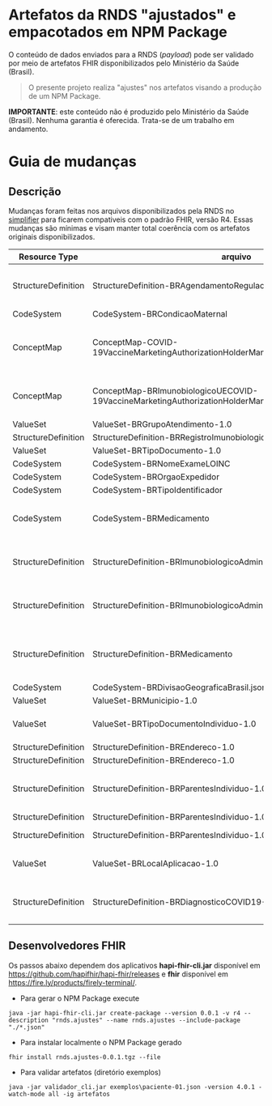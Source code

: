 # Artefatos da RNDS "ajustados" e empacotados em NPM Package

O conteúdo de dados enviados para a RNDS (_payload_) pode
ser validado por meio de artefatos FHIR disponibilizados pelo Ministério da Saúde (Brasil).

> O presente projeto realiza "ajustes" nos artefatos visando a produção de um NPM Package.

**IMPORTANTE**: este conteúdo não é produzido pelo Ministério da Saúde (Brasil). Nenhuma garantia é oferecida. Trata-se de um trabalho em andamento.

# Guia de mudanças

## Descrição

Mudanças foram feitas nos arquivos disponibilizados pela RNDS no [simplifier](https://simplifier.net/RedeNacionaldeDadosemSaude) para ficarem compativeis com o padrão FHIR, versão R4. Essas mudanças são mínimas e visam manter total coerência com os artefatos originais disponibilizados.

| Resource Type       | arquivo                                                                              | ERRO                                                                                                                                                                                                                              | Mudança                                                                                                                                                                                                                                                                                                        |
| ------------------- | ------------------------------------------------------------------------------------ | --------------------------------------------------------------------------------------------------------------------------------------------------------------------------------------------------------------------------------- | -------------------------------------------------------------------------------------------------------------------------------------------------------------------------------------------------------------------------------------------------------------------------------------------------------------- |
| StructureDefinition | StructureDefinition-BRAgendamentoRegulacaoAssistencial                               | Foi vinculado o Value Set http://www.saude.gov.br/fhir/r4/ValueSet/BRStatusAgendamentoRegulacaoAssistencial a variável "status" e esse Value Set não é um subconjunto do Value Set já vinculado a essa variável, do tipo required | Substitui o Value Set http://www.saude.gov.br/fhir/r4/ValueSet/BRStatusAgendamentoRegulacaoAssistencial pelo original http://hl7.org/fhir/ValueSet/appointmentstatus, tendo em vista que o Value Set brasileiro é apenas uma tradução do oficial.                                                              |
| CodeSystem          | CodeSystem-BRCondicaoMaternal                                                        | Tanto a variável "meta.lastUpdate" quanto a variável "date" estão no formato errado                                                                                                                                               | Foi adicionado "Z" ao final do valor das variáveis para indicar o fuso horário.                                                                                                                                                                                                                                 |
| ConceptMap          | ConceptMap-COVID-19VaccineMarketingAuthorizationHolderManufacturerBRImunobiologicoUE | Elemento "id" ultrapassava o limite superior de 64 caracteres                                                                                                                                                                     | Substitui o id COVID-19VaccineMarketingAuthorizationHolderManufacturerBRImunobiologicoUE por cOVID-19VaccineMarketingAuthorizationManufacturerBRImunobiologico, como "id" é um identificador lógico, servindo somente para identifica-lo no servidor local, essa mudança não o afeta.                          |
| ConceptMap          | ConceptMap-BRImunobiologicoUECOVID-19VaccineMarketingAuthorizationHolderManufacturer | Elemento "id" ultrapassava o limite superior de 64 caracteres                                                                                                                                                                     | Substitui o id ImunobiologicoUECOVID-19VaccineMarketingAuthorizationHolderM por ImunobiologicoCOVID-19VaccineMarketingAuthorizationM, como "id" é um identificador lógico, servindo somente para identifica-lo no servidor local, essa mudança não o afeta.                                                    |
| ValueSet            | ValueSet-BRGrupoAtendimento-1.0                                                      | A variável "date" esta no formato errado                                                                                                                                                                                          | Foi adicionado "Z" ao final do valor da variável para indicar o fuso horário.                                                                                                                                                                                                                                  |
| StructureDefinition | StructureDefinition-BRRegistroImunobiologicoAdministradoRotina-1.0                   | A variável "date" esta no formato errado                                                                                                                                                                                          | Foi adicionado "Z" ao final do valor da variável para indicar o fuso horário.                                                                                                                                                                                                                                  |
| ValueSet            | ValueSet-BRTipoDocumento-1.0                                                         | Duplicidade de instâncias desse Value Set                                                                                                                                                                                         | Uma dessas instâncias foi deletada.                                                                                                                                                                                                                                                                            |
| CodeSystem          | CodeSystem-BRNomeExameLOINC                                                          | Duplicidade de instâncias desse Code System                                                                                                                                                                                       | Uma dessas instâncias foi deletada.                                                                                                                                                                                                                                                                            |
| CodeSystem          | CodeSystem-BROrgaoExpedidor                                                          | Códigos duplicados, todos os códigos de um Code System devem ser únicos                                                                                                                                                           | Uma das definições dos códigos foi deleta. Code = CRBM.                                                                                                                                                                                                                                                        |
| CodeSystem          | CodeSystem-BRTipoIdentificador                                                       | Códigos duplicados, todos os códigos de um Code System devem ser únicos                                                                                                                                                           | Uma das definições dos códigos foi deleta. Code = BRACRBM.                                                                                                                                                                                                                                                     |
| CodeSystem          | CodeSystem-BRMedicamento                                                             | Códigos duplicados, todos os códigos de um Code System devem ser únicos                                                                                                                                                           | Uma das definições dos códigos foi deleta. Códigos duplicados: BR0272780U0042, BR0268345U0042, BR0328810U0087, BR0340783U0087, BR0267271U0042, BR0268084U0042, BR0340783U0062, BR0278283U0042, BR0296742, BR0273675, BR0420463, BR0292240, BR0363056U0106 e BR0449186.                                  |
| StructureDefinition    | StructureDefinition-BRImunobiologicoAdministrado-2.0                                 | Foi vinculado o Value Set http://www.saude.gov.br/fhir/r4/ValueSet/BREstadoEvento-1.0 a variável "status" e esse Value Set não é um subconjunto do Value Set já vinculado a essa variável, do tipo required                       | Substituição o Value Set http://www.saude.gov.br/fhir/r4/ValueSet/BREstadoEvento-1.0 pelo original http://hl7.org/fhir/ValueSet/immunization-status. O Value Set Brasileiro engloba mais definições do que são restritas pelo conjunto do Value Set original, podendo gerar transtornos futuros.               |
| StructureDefinition    | StructureDefinition-BRImunobiologicoAdministradoCampanha-2.0                         | Foi vinculado o Value Set http://www.saude.gov.br/fhir/r4/ValueSet/BREstadoEvento-1.0 a variável "status" e esse Value Set não é um subconjunto do Value Set já vinculado a essa variável, do tipo required                       | Substituição o Value Set http://www.saude.gov.br/fhir/r4/ValueSet/BREstadoEvento-1.0 pelo original http://hl7.org/fhir/ValueSet/immunization-status. O Value Set Brasileiro engloba mais definições do que são restritas pelo conjunto do Value Set original, podendo gerar transtornos futuros.               |
| StructureDefinition    | StructureDefinition-BRMedicamento                                                    | Foi vinculado o Value Set http://www.saude.gov.br/fhir/r4/ValueSet/BREstadoSolicitacaoMedicamento-1.0 a variável "status" e esse Value Set não é um subconjunto do Value Set já vinculado a essa variável, do tipo required       | Substituição o Value Set http://www.saude.gov.br/fhir/r4/ValueSet/BREstadoSolicitacaoMedicamento-1.0 pelo original http://hl7.org/fhir/ValueSet/medication-status. O Value Set Brasileiro engloba mais definições do que são restritas pelo conjunto do Value Set original, podendo gerar transtornos futuros. |
| CodeSystem | CodeSystem-BRDivisaoGeograficaBrasil.json | Incompleto (apenas uma única cidade) | Atualizado com os municípios e versão para 2023-12-14 |
| ValueSet   | ValueSet-BRMunicipio-1.0                  | Asterisco (*) em versões gera erro HAPI FHIR | Fornecida versão específica 2023-12-14 |
| ValueSet | ValueSet-BRTipoDocumentoIndividuo-1.0 | Atribuição de um ValueSet (http://hl7.org/fhir/ValueSet/identifier-type) em local restrito a CodeSystem. Além disso, esse ValueSet é da versão 5.| O ValueSet foi substituido pelo CodeSystem (http://terminology.hl7.org/CodeSystem/v2-0203). Esse CodeSystem estava totalmente incluso no ValueSet e o ValueSet não incluia outro CodeSystem.|
| StructureDefinition | StructureDefinition-BREndereco-1.0 | Elemento fhirVersion identificado como na versão 4.0.0 | Atribuição da versão 4.0.1 |
| StructureDefinition | StructureDefinition-BREndereco-1.0 | Dificuldade de identificar os slices no slicing do elemento address.line | Retirada do slicing do elemento address.line | 
| StructureDefinition | StructureDefinition-BRParentesIndividuo-1.0 | Vinculação a ValueSet (http://www.saude.gov.br/fhir/r4/ValueSet/BRParentesco-1.0) não disponibilizado. | Subistituição do ValueSet o ValueSet http://www.saude.gov.br/fhir/r4/ValueSet/BRParentesco-1.0, que não foi divuldado pelo http://hl7.org/fhir/ValueSet/relatedperson-relationshiptype de relacionamentos já definidos pelo FHIR. |
| StructureDefinition | StructureDefinition-BRParentesIndividuo-1.0 | Binding não estava no local adequado, ocasionando na não validação dos códigos | Ajustou o binding para o local certo |
| StructureDefinition | StructureDefinition-BRParentesIndividuo-1.0 | Uso do tipo de dados "code" para binding de um ValueSet que inclui mais de um CodeSystem | Troca do tipo de dados "code" para o tipo "CodeableConcept" |
| ValueSet | ValueSet-BRLocalAplicacao-1.0 | O perfil de imunizante StructureDefinition-BRImunobiologicoAdministrado-2.0 tem um binding para o ValueSet ValueSet-LocalAplicacao-1.0 , contudo esse ValueSet não foi encontrado | Criação do ValueSet ValueSet-BRLocalAplicacao-1.0, o ValueSet inclui todos os códigos do CodeSystem CodeSystem-BRLocalAplicacao |
| StructureDefinition | StructureDefinition-BRDiagnosticoCOVID19-TesteRapido-01.01 | O elemento value[x], que é um valueCodeableConcept, da Observation StructureDefinition-BRDiagnosticoCOVID19-TesteRapido-01.01 tem um binding para o ValueSet http://www.saude.gov.br/fhir/r4/ValueSet/BRResultadoQualitativoExame-1.0, esse ValueSet não foi encontrado | Existe o ValueSet http://www.saude.gov.br/fhir/r4/ValueSet/BRResultadoQualitativoExame-2.0, dessas forma o binding foi atribuido ao ValueSet que foi disponibilizado|


## Desenvolvedores FHIR

Os passos abaixo dependem dos aplicativos **hapi-fhir-cli.jar** disponível em https://github.com/hapifhir/hapi-fhir/releases e **fhir** disponível em 
https://fire.ly/products/firely-terminal/.

- Para gerar o NPM Package execute
```
java -jar hapi-fhir-cli.jar create-package --version 0.0.1 -v r4 --description "rnds.ajustes" --name rnds.ajustes --include-package "./*.json"
```

- Para instalar localmente o NPM Package gerado
```
fhir install rnds.ajustes-0.0.1.tgz --file
```

- Para validar artefatos (diretório exemplos)
```
java -jar validador_cli.jar exemplos\paciente-01.json -version 4.0.1 -watch-mode all -ig artefatos
```
